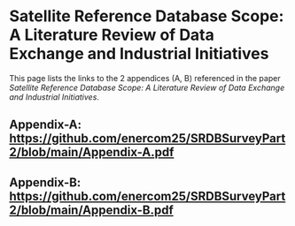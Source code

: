 # Satellite Reference Database Scope: A Literature Review of Data Exchange and Industrial Initiatives
This page lists the links to the 2 appendices (A, B) referenced in the paper *Satellite Reference Database Scope: A Literature Review of Data Exchange and Industrial Initiatives*.

## Appendix-A: https://github.com/enercom25/SRDBSurveyPart2/blob/main/Appendix-A.pdf
## Appendix-B: https://github.com/enercom25/SRDBSurveyPart2/blob/main/Appendix-B.pdf
